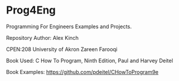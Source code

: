 # Prog4Eng
Programming For Engineers Examples and Projects.

Repository Author: Alex Kinch

CPEN:208
University of Akron
Zareen Farooqi

Book Used: C How To Program, Ninth Edition, Paul and Harvey Deitel

Book Examples: https://github.com/pdeitel/CHowToProgram9e
